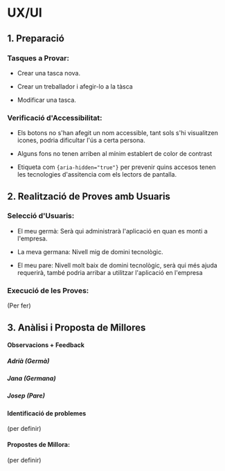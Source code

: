 # UX/UI

## 1. Preparació

### Tasques a Provar:

- Crear una tasca nova.

- Crear un treballador i afegir-lo a la tàsca

- Modificar una tasca.

### Verificació d'Accessibilitat:

- Els botons no s'han afegit un nom accessible, tant sols s'hi visualitzen icones, podria dificultar l'ús a certa persona.

- Alguns fons no tenen arriben al mínim establert de color de contrast

- Etiqueta com ````{aria-hidden="true"}```` per prevenir quins accesos tenen les tecnologies d'assitencia com els lectors de pantalla.

## 2. Realització de Proves amb Usuaris

### Selecció d'Usuaris:

- El meu germà: Serà qui administrarà l'aplicació en quan es monti a l'empresa.

- La meva germana: Nivell mig de domini tecnològic.

- El meu pare: Nivell molt baix de domini tecnològic, serà qui més ajuda requerirà, també podria arribar a utilitzar l'aplicació en l'empresa

### Execució de les Proves:

(Per fer)

## 3. Anàlisi i Proposta de Millores

#### Observacions + Feedback

##### Adrià (Germà)

##### Jana (Germana)

##### Josep (Pare)

#### Identificació de problemes

(per definir)

#### Propostes de Millora:

(per definir)